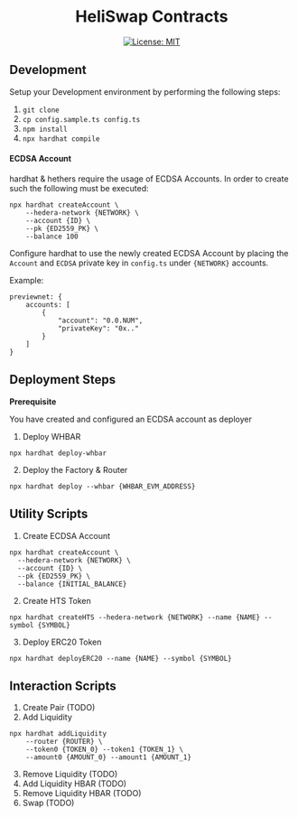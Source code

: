 <div align="center">

# HeliSwap Contracts

[![License: MIT](https://img.shields.io/badge/License-MIT-yellow.svg)](https://opensource.org/licenses/MIT)

</div>

## Development

Setup your Development environment by performing the following steps:
1. `git clone`
2. `cp config.sample.ts config.ts`
3. `npm install`
4. `npx hardhat compile`

#### ECDSA Account

hardhat & hethers require the usage of ECDSA Accounts. In order to create such the following must be executed:
```
npx hardhat createAccount \
    --hedera-network {NETWORK} \
    --account {ID} \
    --pk {ED2559_PK} \
    --balance 100
```
Configure hardhat to use the newly created ECDSA Account by placing the `Account` and `ECDSA` private key in 
`config.ts` under `{NETWORK}` accounts.

Example:
```
previewnet: {
    accounts: [
        {
            "account": "0.0.NUM",
            "privateKey": "0x.."
        }
    ]
}
```

## Deployment Steps

**Prerequisite**

You have created and configured an ECDSA account as deployer

1. Deploy WHBAR
```shell
npx hardhat deploy-whbar
```
2. Deploy the Factory & Router
```shell
npx hardhat deploy --whbar {WHBAR_EVM_ADDRESS}
```

## Utility Scripts

1. Create ECDSA Account
```shell
npx hardhat createAccount \
  --hedera-network {NETWORK} \
  --account {ID} \
  --pk {ED2559_PK} \
  --balance {INITIAL_BALANCE}
```

2. Create HTS Token
```shell
npx hardhat createHTS --hedera-network {NETWORK} --name {NAME} --symbol {SYMBOL}          
```

3. Deploy ERC20 Token
```shell
npx hardhat deployERC20 --name {NAME} --symbol {SYMBOL}
```

## Interaction Scripts

1. Create Pair (TODO)
2. Add Liquidity
```shell
npx hardhat addLiquidity
    --router {ROUTER} \
    --token0 {TOKEN_0} --token1 {TOKEN_1} \
    --amount0 {AMOUNT_0} --amount1 {AMOUNT_1}
```
3. Remove Liquidity (TODO)
4. Add Liquidity HBAR (TODO)
5. Remove Liquidity HBAR (TODO)
6. Swap (TODO)